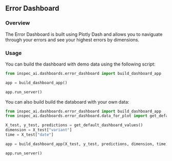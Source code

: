 ## Error Dashboard

### Overview

The Error Dashboard is built using Plotly Dash and allows you to naviguate through your errors and see your highest errors by dimensions.

### Usage

You can build the dashboard with demo data using the following script:

```python
from inspec_ai.dashboards.error_dashboard import build_dashboard_app

app = build_dashboard_app()

app.run_server()
```

You can also build build the databoard with your own data:


```python
from inspec_ai.dashboards.error_dashboard import build_dashboard_app
from inspec_ai.dashboards.error_dashboard.data_for_plot import get_default_dashboard_values

X_test, y_test, predictions = get_default_dashboard_values()
dimension = X_test["variant"]
time = X_test["date"]

app = build_dashboard_app(X_test, y_test, predictions, dimension, time)

app.run_server()
```